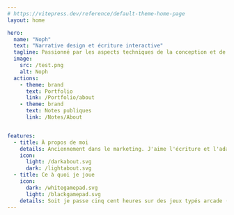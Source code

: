 ```yaml
---
# https://vitepress.dev/reference/default-theme-home-page
layout: home

hero:
  name: "Noph"
  text: "Narrative design et écriture interactive"
  tagline: Passionné par les aspects techniques de la conception et de l'écriture d'expériences interactives
  image:
    src: /test.png
    alt: Noph
  actions:
    - theme: brand
      text: Portfolio
      link: /Portfolio/about
    - theme: brand
      text: Notes publiques
      link: /Notes/About


features:
  - title: À propos de moi
    details: Anciennement dans le marketing. J'aime l'écriture et l'adaptation d'une narration à des structures interactives et la glace au chocolat.
    icon: 
      light: /darkabout.svg
      dark: /lightabout.svg
  - title: Ce à quoi je joue
    icon: 
      dark: /whitegamepad.svg
      light: /blackgamepad.svg
    details: Soit je passe cinq cent heures sur des jeux typés arcade (Celeste, Spelunky, Risk of Rain) de façon éparpillée, soit je sacrifie mes nuits pour faire d'une traite (ou presque) des jeux narratifs comme Omori, Citizen Sleeper, ou OneShot. 
---
```


